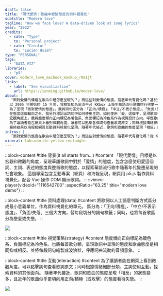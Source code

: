 ```yaml
---
draft: false
title: "現代愛情：歌曲中愛情態度的資料視覺化"
subtitle: "Modern love"
tagline: "How we face love? A data-driven look at song lyrics"
year: "2022"
credits:
  - cate: "Type"
    to: "Personal project"
  - cate: "Creator"
    to: "Lucien Hsieh"
type: "PERSONAL"
tags:
  - "DATA_VIZ"
libraries:
  - "p5"
cover: modern_love_macbook_mockup_r0m1jt
links:
  - label: "See visualization"
    url: https://ienming.github.io/moder-love/
about: |
  「面對愛情的情緒在歌曲中是怎麼呈現的？」而這些對愛情的態度，隨著年代有變化嗎？基於這些問題，我在研究所「創意數位設計」的期末作品上，探討華語流行歌曲 2005 到 2020 年間在 KKbox 排行榜第一名的歌曲中如何「面對愛情」，以 p5.js 做互動資料視覺化。
  以 2005 年開始的 15 年間，我搜集知名串流平台 KKbox 上每年華語流行歌曲排行榜第一名的歌曲做樣本，將歌詞以人工語意判斷方式區分成最小意義單位，作為資料視覺化的單元。
  為了呈現「面對愛情的態度」，我將詞句區分為：「正向/積極」、「中立/不表示態度」、「負面/失落」三個大方向，替每段切分的詞句標籤；同時，也將每首歌區分為戀愛或失戀。
  在態度這個軸向之外，我另外標記出詞句中如何使用主詞、如何使用「愛」這個字，呈現歌曲中一直訴說著的是「愛我」、「愛你」還是單純的「愛」這個概念。
  宏觀角度上，我將態度傾向正向標記為暖色系、負面標記為冷色系作為視覺設計方向，呼應歌曲主要調性的顏色，呈現歌詞中呈現的態度和歌曲態度是相同抑或相反。並將每段詞句繪製成波浪狀，呼應詞曲流動的音頻意象。
  為了讓讀者能在網頁上看到微觀角度，讀者可以點擊各個詞句查看歌詞原文；同時根據情緒細部分類、主詞使用互動，探索歌詞中呈現的其他故事。
  最終結果以海報和網頁互動資料視覺化呈現。隨著年代接近，歌詞和歌曲的態度呈現「相反」的狀態變多，且近年的歌曲似乎更頃向用正向/積極（或攻擊）的態度看待失戀。未來也許可以延伸看看作詞人歷年作品的變化，或將作詞人的性別納入資料呈現的一環。
intros: |
  「面對愛情的態度在歌曲中是怎麼呈現的？」而這些對愛情的態度，隨著年代有變化嗎？從 KKbox 排行榜歷年榜首歌曲，探討華語流行歌曲 2005 到 2020 年間如何面對愛情。
mineral: labradorite-yellow-rectangle
---
```

::block-content
#title
背景(it all starts from...)
#content
「現代愛情」目標是以宏觀和微觀的角度，呈現華語歌詞中對於「愛情」的態度，包含怎麼使用愛這個詞、主詞、表述的態度與整首歌的態度，以探索華語流行歌中隨著年代變遷呈現的社會現象。
這個專案包含互動專案（網頁）和海報呈現，網頁用 p5.js 製作資料視覺化，配合 Vue 操作 DOM 顯示歌詞。
::
::vimeo-player{videoId="1116542700" :aspectRatio="63.25" title="modern love demo"}
::

::block-content
#title
資料處理(data)
#content
將歌詞以人工語意判斷方式區分成最小意義單位，作為資料視覺化的單元。
區分為：「正向/積極」、「中立/不表示態度」、「負面/失落」三個大方向，替每段切分的詞句標籤；同時，也將每首歌區分為戀愛或失戀。
::

![](modern_love_legends_o0qs7z)

::block-content
#title
視覺策略(strategy)
#content
態度傾向正向標記為暖色系、負面標記為冷色系。也將每首歌分類，呈現歌詞中呈現的態度和歌曲態度是相同抑或相反。並將每段詞句繪製成波浪狀，呼應詞曲流動的音頻意象。
::

::block-content
#title
互動(interaction)
#content
為了讓讀者能在網頁上看到微觀角度，可以點擊詞句查看歌詞原文；同時根據情緒細部分類、主詞使用互動，探索資料的其他面向。
隨著年代接近，歌詞和歌曲的態度呈現「相反」的狀態變多，且近年的歌曲似乎更頃向用正向/積極（或攻擊）的態度看待失戀。
::

![](modern_love_curved_poster_mockup_f1auus)